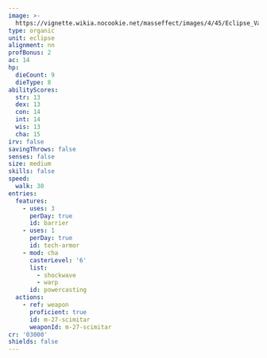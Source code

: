 ```yaml
---
image: >-
  https://vignette.wikia.nocookie.net/masseffect/images/4/45/Eclipse_Vanguard.png/revision/latest?cb=20100624033844
type: organic
unit: eclipse
alignment: nn
profBonus: 2
ac: 14
hp:
  dieCount: 9
  dieType: 8
abilityScores:
  str: 13
  dex: 13
  con: 14
  int: 14
  wis: 13
  cha: 15
irv: false
savingThrows: false
senses: false
size: medium
skills: false
speed:
  walk: 30
entries:
  features:
    - uses: 3
      perDay: true
      id: barrier
    - uses: 1
      perDay: true
      id: tech-armor
    - mod: cha
      casterLevel: '6'
      list:
        - shockwave
        - warp
      id: powercasting
  actions:
    - ref: weapon
      proficient: true
      id: m-27-scimitar
      weaponId: m-27-scimitar
cr: '03000'
shields: false
---
```

